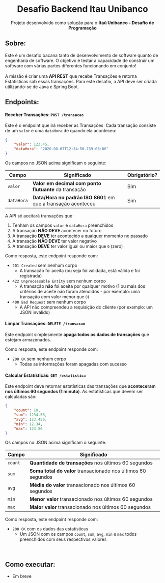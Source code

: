 <div align="center">

# Desafio Backend   Itau Unibanco

Projeto desenvolvido como solução para o 
<a>**Itaú Unibanco - Desafio de Programação**</a>
</div>

## Sobre:
Este é um desafio bacana tanto de desenvolvimento de software quanto de engenharia de software. O objetivo é testar a capacidade de construir um software com várias partes diferentes funcionando em conjunto!
</br></br>
A missão é criar uma **API REST** que recebe Transações e retorna Estatísticas sob essas transações. Para este desafio, a API deve ser criada utilizando-se de Java e Spring Boot.
</br>

## Endpoints:

#### Receber Transações: `POST /transacao`

Este é o endpoint que irá receber as Transações. Cada transação consiste de um `valor` e uma `dataHora` de quando ela aconteceu:

```json
{
    "valor": 123.45,
    "dataHora": "2020-08-07T12:34:56.789-03:00"
}
```

Os campos no JSON acima significam o seguinte:

| Campo      | Significado                                                   | Obrigatório? |
|------------|---------------------------------------------------------------|--------------|
| `valor`    | **Valor em decimal com ponto flutuante** da transação         | Sim          |
| `dataHora` | **Data/Hora no padrão ISO 8601** em que a transação aconteceu | Sim          |

A API só aceitará transações que:

1. Tenham os campos `valor` e `dataHora` preenchidos
2. A transação **NÃO DEVE** acontecer no futuro
3. A transação **DEVE** ter acontecido a qualquer momento no passado
4. A transação **NÃO DEVE** ter valor negativo
5. A transação **DEVE** ter valor igual ou maior que `0` (zero)

Como resposta, este endpoint responde com:

- `201 Created` sem nenhum corpo
  - A transação foi aceita (ou seja foi validada, está válida e foi registrada)
- `422 Unprocessable Entity` sem nenhum corpo
  - A transação **não** foi aceita por qualquer motivo (1 ou mais dos critérios de aceite não foram atendidos - por exemplo: uma transação com valor menor que `0`)
- `400 Bad Request` sem nenhum corpo
  - A API não compreendeu a requisição do cliente (por exemplo: um JSON inválido)

#### Limpar Transações: `DELETE /transacao`

Este endpoint simplesmente **apaga todos os dados de transações** que estejam armazenados.

Como resposta, este endpoint responde com:

- `200 OK` sem nenhum corpo
  - Todas as informações foram apagadas com sucesso

#### Calcular Estatísticas: `GET /estatistica`

Este endpoint deve retornar estatísticas das transações que **aconteceram nos últimos 60 segundos (1 minuto)**. As estatísticas que devem ser calculadas são:

```json
{
    "count": 10,
    "sum": 1234.56,
    "avg": 123.456,
    "min": 12.34,
    "max": 123.56
}
```

Os campos no JSON acima significam o seguinte:

|  Campo  | Significado                                                   |
|---------|---------------------------------------------------------------|
| `count` | **Quantidade de transações** nos últimos 60 segundos          |
| `sum`   | **Soma total do valor** transacionado nos últimos 60 segundos |
| `avg`   | **Média do valor** transacionado nos últimos 60 segundos      |
| `min`   | **Menor valor** transacionado nos últimos 60 segundos         |
| `max`   | **Maior valor** transacionado nos últimos 60 segundos         |

Como resposta, este endpoint responde com:

- `200 OK` com os dados das estatísticas
  - Um JSON com os campos `count`, `sum`, `avg`, `min` e `max` todos preenchidos com seus respectivos valores

</br>

## Como executar:
- Em breve 